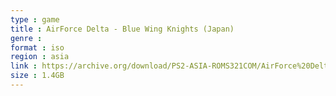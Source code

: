 ```yaml
---
type : game
title : AirForce Delta - Blue Wing Knights (Japan)
genre : 
format : iso
region : asia
link : https://archive.org/download/PS2-ASIA-ROMS321COM/AirForce%20Delta%20-%20Blue%20Wing%20Knights%20%28Japan%29.7z
size : 1.4GB
---
```


